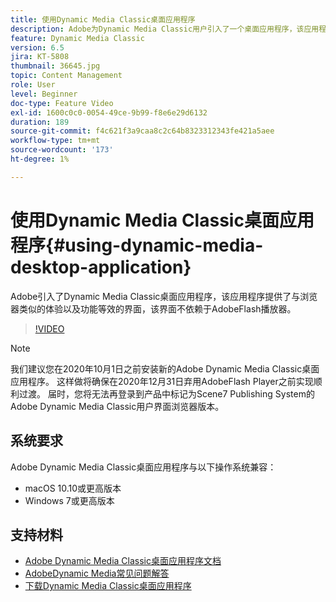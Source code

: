 ```yaml
---
title: 使用Dynamic Media Classic桌面应用程序
description: Adobe为Dynamic Media Classic用户引入了一个桌面应用程序，该应用程序不再依赖浏览器中的AdobeFlash技术。
feature: Dynamic Media Classic
version: 6.5
jira: KT-5808
thumbnail: 36645.jpg
topic: Content Management
role: User
level: Beginner
doc-type: Feature Video
exl-id: 1600c0c0-0054-49ce-9b99-f8e6e29d6132
duration: 189
source-git-commit: f4c621f3a9caa8c2c64b8323312343fe421a5aee
workflow-type: tm+mt
source-wordcount: '173'
ht-degree: 1%

---
```


# 使用Dynamic Media Classic桌面应用程序{#using-dynamic-media-desktop-application}

Adobe引入了Dynamic Media Classic桌面应用程序，该应用程序提供了与浏览器类似的体验以及功能等效的界面，该界面不依赖于AdobeFlash播放器。

>[!VIDEO](https://video.tv.adobe.com/v/36645?quality=12&learn=on)

>[!NOTE]
>
> 我们建议您在2020年10月1日之前安装新的Adobe Dynamic Media Classic桌面应用程序。 这样做将确保在2020年12月31日弃用AdobeFlash Player之前实现顺利过渡。 届时，您将无法再登录到产品中标记为Scene7 Publishing System的Adobe Dynamic Media Classic用户界面浏览器版本。

## 系统要求

Adobe Dynamic Media Classic桌面应用程序与以下操作系统兼容：

* macOS 10.10或更高版本
* Windows 7或更高版本

## 支持材料

* [Adobe Dynamic Media Classic桌面应用程序文档](https://experienceleague.adobe.com/docs/dynamic-media-classic/using/intro/dynamic-media-classic-desktop-app.html)
* [AdobeDynamic Media常见问题解答](https://experienceleague.adobe.com/docs/dynamic-media-classic/using/new-ui-2020.html)
* [下载Dynamic Media Classic桌面应用程序](https://experienceleague.adobe.com/docs/dynamic-media-classic/using/new-ui-2020.html)
